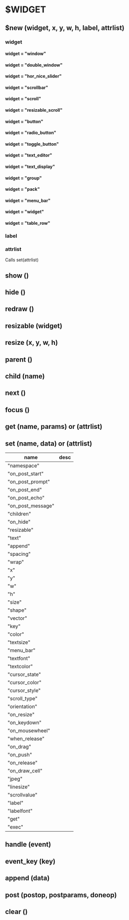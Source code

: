 # $WIDGET

## $new (widget, x, y, w, h, label, attrlist)

### widget

#### widget = "window"

#### widget = "double_window"

#### widget = "hor_nice_slider"

#### widget = "scrollbar"

#### widget = "scroll"

#### widget = "resizable_scroll"

#### widget = "button"

#### widget = "radio_button"

#### widget = "toggle_button"

#### widget = "text_editor"

#### widget = "text_display"

#### widget = "group"

#### widget = "pack"

#### widget = "menu_bar"

#### widget = "widget"

#### widget = "table_row"

### label

### attrlist
Calls set(attrlist)

## show ()

## hide ()

## redraw ()

## resizable (widget)

## resize (x, y, w, h)

## parent ()

## child (name)

## next ()

## focus ()

## get (name, params) or (attrlist)

## set (name, data) or (attrlist)

name | desc
------------ | -------------
"namespace" | 
"on_post_start" | 
"on_post_prompt" | 
"on_post_end" | 
"on_post_echo" | 
"on_post_message" | 
"children" | 
"on_hide" | 
"resizable" | 
"text" | 
"append" | 
"spacing" | 
"wrap" | 
"x" | 
"y" | 
"w" | 
"h" | 
"size" | 
"shape" | 
"vector" | 
"key" | 
"color" | 
"textsize" | 
"menu_bar" | 
"textfont" | 
"textcolor" | 
"cursor_state" | 
"cursor_color" | 
"cursor_style" | 
"scroll_type" | 
"orientation" | 
"on_resize" | 
"on_keydown" | 
"on_mousewheel" | 
"when_release" | 
"on_drag" | 
"on_push" | 
"on_release" | 
"on_draw_cell" | 
"jpeg" | 
"linesize" | 
"scrollvalue" | 
"label" | 
"labelfont" | 
"get" | 
"exec" | 


## handle (event)

## event_key (key)

## append (data)

## post (postop, postparams, doneop)

## clear ()
